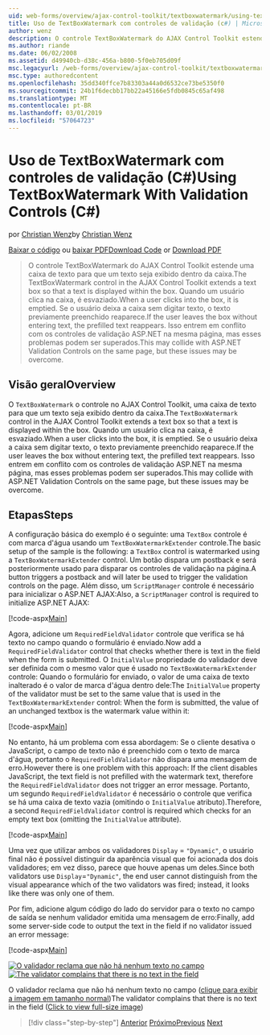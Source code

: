 ```yaml
---
uid: web-forms/overview/ajax-control-toolkit/textboxwatermark/using-textboxwatermark-with-validation-controls-cs
title: Uso de TextBoxWatermark com controles de validação (c#) | Microsoft Docs
author: wenz
description: O controle TextBoxWatermark do AJAX Control Toolkit estende uma caixa de texto para que um texto seja exibido dentro da caixa. Quando um usuário clica na caixa de-eu...
ms.author: riande
ms.date: 06/02/2008
ms.assetid: d49940cb-d38c-456a-b800-5f0eb705d09f
msc.legacyurl: /web-forms/overview/ajax-control-toolkit/textboxwatermark/using-textboxwatermark-with-validation-controls-cs
msc.type: authoredcontent
ms.openlocfilehash: 35dd340ffce7b83303a44a0d6532ce73be5350f0
ms.sourcegitcommit: 24b1f6decbb17bb22a45166e5fdb0845c65af498
ms.translationtype: MT
ms.contentlocale: pt-BR
ms.lasthandoff: 03/01/2019
ms.locfileid: "57064723"
---
```

<a name="using-textboxwatermark-with-validation-controls-c"></a><span data-ttu-id="de519-104">Uso de TextBoxWatermark com controles de validação (C#)</span><span class="sxs-lookup"><span data-stu-id="de519-104">Using TextBoxWatermark With Validation Controls (C#)</span></span>
====================
<span data-ttu-id="de519-105">por [Christian Wenz](https://github.com/wenz)</span><span class="sxs-lookup"><span data-stu-id="de519-105">by [Christian Wenz](https://github.com/wenz)</span></span>

<span data-ttu-id="de519-106">[Baixar o código](http://download.microsoft.com/download/9/3/f/93f8daea-bebd-4821-833b-95205389c7d0/TextBoxWatermark2.cs.zip) ou [baixar PDF](http://download.microsoft.com/download/b/6/a/b6ae89ee-df69-4c87-9bfb-ad1eb2b23373/textboxwatermark2CS.pdf)</span><span class="sxs-lookup"><span data-stu-id="de519-106">[Download Code](http://download.microsoft.com/download/9/3/f/93f8daea-bebd-4821-833b-95205389c7d0/TextBoxWatermark2.cs.zip) or [Download PDF](http://download.microsoft.com/download/b/6/a/b6ae89ee-df69-4c87-9bfb-ad1eb2b23373/textboxwatermark2CS.pdf)</span></span>

> <span data-ttu-id="de519-107">O controle TextBoxWatermark do AJAX Control Toolkit estende uma caixa de texto para que um texto seja exibido dentro da caixa.</span><span class="sxs-lookup"><span data-stu-id="de519-107">The TextBoxWatermark control in the AJAX Control Toolkit extends a text box so that a text is displayed within the box.</span></span> <span data-ttu-id="de519-108">Quando um usuário clica na caixa, é esvaziado.</span><span class="sxs-lookup"><span data-stu-id="de519-108">When a user clicks into the box, it is emptied.</span></span> <span data-ttu-id="de519-109">Se o usuário deixa a caixa sem digitar texto, o texto previamente preenchido reaparece.</span><span class="sxs-lookup"><span data-stu-id="de519-109">If the user leaves the box without entering text, the prefilled text reappears.</span></span> <span data-ttu-id="de519-110">Isso entrem em conflito com os controles de validação ASP.NET na mesma página, mas esses problemas podem ser superados.</span><span class="sxs-lookup"><span data-stu-id="de519-110">This may collide with ASP.NET Validation Controls on the same page, but these issues may be overcome.</span></span>


## <a name="overview"></a><span data-ttu-id="de519-111">Visão geral</span><span class="sxs-lookup"><span data-stu-id="de519-111">Overview</span></span>

<span data-ttu-id="de519-112">O `TextBoxWatermark` o controle no AJAX Control Toolkit, uma caixa de texto para que um texto seja exibido dentro da caixa.</span><span class="sxs-lookup"><span data-stu-id="de519-112">The `TextBoxWatermark` control in the AJAX Control Toolkit extends a text box so that a text is displayed within the box.</span></span> <span data-ttu-id="de519-113">Quando um usuário clica na caixa, é esvaziado.</span><span class="sxs-lookup"><span data-stu-id="de519-113">When a user clicks into the box, it is emptied.</span></span> <span data-ttu-id="de519-114">Se o usuário deixa a caixa sem digitar texto, o texto previamente preenchido reaparece.</span><span class="sxs-lookup"><span data-stu-id="de519-114">If the user leaves the box without entering text, the prefilled text reappears.</span></span> <span data-ttu-id="de519-115">Isso entrem em conflito com os controles de validação ASP.NET na mesma página, mas esses problemas podem ser superados.</span><span class="sxs-lookup"><span data-stu-id="de519-115">This may collide with ASP.NET Validation Controls on the same page, but these issues may be overcome.</span></span>

## <a name="steps"></a><span data-ttu-id="de519-116">Etapas</span><span class="sxs-lookup"><span data-stu-id="de519-116">Steps</span></span>

<span data-ttu-id="de519-117">A configuração básica do exemplo é o seguinte: uma `TextBox` controle é com marca d'água usando um `TextBoxWatermarkExtender` controle.</span><span class="sxs-lookup"><span data-stu-id="de519-117">The basic setup of the sample is the following: a `TextBox` control is watermarked using a `TextBoxWatermarkExtender` control.</span></span> <span data-ttu-id="de519-118">Um botão dispara um postback e será posteriormente usado para disparar os controles de validação na página.</span><span class="sxs-lookup"><span data-stu-id="de519-118">A button triggers a postback and will later be used to trigger the validation controls on the page.</span></span> <span data-ttu-id="de519-119">Além disso, um `ScriptManager` controle é necessário para inicializar o ASP.NET AJAX:</span><span class="sxs-lookup"><span data-stu-id="de519-119">Also, a `ScriptManager` control is required to initialize ASP.NET AJAX:</span></span>

[!code-aspx[Main](using-textboxwatermark-with-validation-controls-cs/samples/sample1.aspx)]

<span data-ttu-id="de519-120">Agora, adicione um `RequiredFieldValidator` controle que verifica se há texto no campo quando o formulário é enviado.</span><span class="sxs-lookup"><span data-stu-id="de519-120">Now add a `RequiredFieldValidator` control that checks whether there is text in the field when the form is submitted.</span></span> <span data-ttu-id="de519-121">O `InitialValue` propriedade do validador deve ser definida com o mesmo valor que é usado no `TextBoxWatermarkExtender` controle: Quando o formulário for enviado, o valor de uma caixa de texto inalterado é o valor de marca d'água dentro dele:</span><span class="sxs-lookup"><span data-stu-id="de519-121">The `InitialValue` property of the validator must be set to the same value that is used in the `TextBoxWatermarkExtender` control: When the form is submitted, the value of an unchanged textbox is the watermark value within it:</span></span>

[!code-aspx[Main](using-textboxwatermark-with-validation-controls-cs/samples/sample2.aspx)]

<span data-ttu-id="de519-122">No entanto, há um problema com essa abordagem: Se o cliente desativa o JavaScript, o campo de texto não é preenchido com o texto de marca d'água, portanto o `RequiredFieldValidator` não dispara uma mensagem de erro.</span><span class="sxs-lookup"><span data-stu-id="de519-122">However there is one problem with this approach: If the client disables JavaScript, the text field is not prefilled with the watermark text, therefore the `RequiredFieldValidator` does not trigger an error message.</span></span> <span data-ttu-id="de519-123">Portanto, um segundo `RequiredFieldValidator` é necessário o controle que verifica se há uma caixa de texto vazia (omitindo o `InitialValue` atributo).</span><span class="sxs-lookup"><span data-stu-id="de519-123">Therefore, a second `RequiredFieldValidator` control is required which checks for an empty text box (omitting the `InitialValue` attribute).</span></span>

[!code-aspx[Main](using-textboxwatermark-with-validation-controls-cs/samples/sample3.aspx)]

<span data-ttu-id="de519-124">Uma vez que utilizar ambos os validadores `Display` = `"Dynamic"`, o usuário final não é possível distinguir da aparência visual que foi acionada dos dois validadores; em vez disso, parece que houve apenas um deles.</span><span class="sxs-lookup"><span data-stu-id="de519-124">Since both validators use `Display`=`"Dynamic"`, the end user cannot distinguish from the visual appearance which of the two validators was fired; instead, it looks like there was only one of them.</span></span>

<span data-ttu-id="de519-125">Por fim, adicione algum código do lado do servidor para o texto no campo de saída se nenhum validador emitida uma mensagem de erro:</span><span class="sxs-lookup"><span data-stu-id="de519-125">Finally, add some server-side code to output the text in the field if no validator issued an error message:</span></span>

[!code-aspx[Main](using-textboxwatermark-with-validation-controls-cs/samples/sample4.aspx)]


<span data-ttu-id="de519-126">[![O validador reclama que não há nenhum texto no campo](using-textboxwatermark-with-validation-controls-cs/_static/image2.png)](using-textboxwatermark-with-validation-controls-cs/_static/image1.png)</span><span class="sxs-lookup"><span data-stu-id="de519-126">[![The validator complains that there is no text in the field](using-textboxwatermark-with-validation-controls-cs/_static/image2.png)](using-textboxwatermark-with-validation-controls-cs/_static/image1.png)</span></span>

<span data-ttu-id="de519-127">O validador reclama que não há nenhum texto no campo ([clique para exibir a imagem em tamanho normal](using-textboxwatermark-with-validation-controls-cs/_static/image3.png))</span><span class="sxs-lookup"><span data-stu-id="de519-127">The validator complains that there is no text in the field ([Click to view full-size image](using-textboxwatermark-with-validation-controls-cs/_static/image3.png))</span></span>

> [!div class="step-by-step"]
> <span data-ttu-id="de519-128">[Anterior](using-textboxwatermark-in-a-formview-cs.md)
> [Próximo](using-textboxwatermark-in-a-formview-vb.md)</span><span class="sxs-lookup"><span data-stu-id="de519-128">[Previous](using-textboxwatermark-in-a-formview-cs.md)
[Next](using-textboxwatermark-in-a-formview-vb.md)</span></span>
